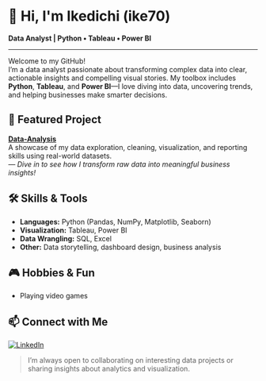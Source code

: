 # 👋 Hi, I'm Ikedichi (ike70)

**Data Analyst | Python • Tableau • Power BI**

---

Welcome to my GitHub!  
I’m a data analyst passionate about transforming complex data into clear, actionable insights and compelling visual stories. My toolbox includes **Python**, **Tableau**, and **Power BI**—I love diving into data, uncovering trends, and helping businesses make smarter decisions.

## 🚀 Featured Project

[**Data-Analysis**](https://github.com/ike70/Data-Analysis)  
A showcase of my data exploration, cleaning, visualization, and reporting skills using real-world datasets.  
*— Dive in to see how I transform raw data into meaningful business insights!*

## 🛠️ Skills & Tools

- **Languages:** Python (Pandas, NumPy, Matplotlib, Seaborn)
- **Visualization:** Tableau, Power BI
- **Data Wrangling:** SQL, Excel
- **Other:** Data storytelling, dashboard design, business analysis

## 🎮 Hobbies & Fun

- Playing video games

## 📫 Connect with Me

[![LinkedIn](https://img.shields.io/badge/LinkedIn-blue?logo=linkedin&logoColor=white)](https://www.linkedin.com/in/ikedichi-akara-b7602b1a3)

> I’m always open to collaborating on interesting data projects or sharing insights about analytics and visualization.
